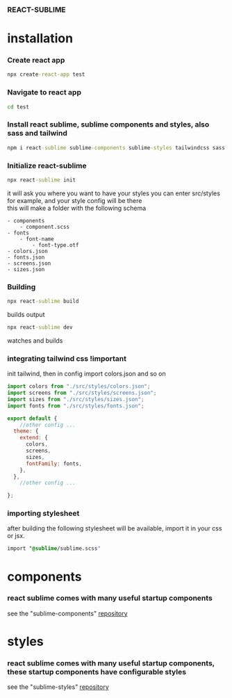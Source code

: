 ### REACT-SUBLIME

# installation

### Create react app

```cmd
npx create-react-app test
```

### Navigate to react app
```cmd
cd test
```

### Install react sublime, sublime components and styles, also sass and tailwind

```cmd
npm i react-sublime sublime-components sublime-styles tailwindcss sass sass-loader
```

### Initialize react-sublime
```cmd
npx react-sublime init
```
it will ask you where you want to have your styles
you can enter src/styles for example, and your style config will be there
<br>
this will make a folder with the following schema

```plain
- components
    - component.scss
- fonts
    - font-name
        - font-type.otf
- colors.json
- fonts.json
- screens.json
- sizes.json
```

### Building

```cmd
npx react-sublime build
```
builds output
```cmd
npx react-sublime dev
```
watches and builds

### integrating tailwind css !important

init tailwind, then in config import colors.json and so on

```js
import colors from "./src/styles/colors.json";
import screens from "./src/styles/screens.json";
import sizes from "./src/styles/sizes.json";
import fonts from "./src/styles/fonts.json";

export default {
    //other config ...
  theme: {
    extend: {
      colors,
      screens,
      sizes,
      fontFamily: fonts,
    },
  },
    //other config ...

};

```

### importing stylesheet

after building the following stylesheet will be available, import it in your css or jsx.

```css
import "@sublime/sublime.scss"
```

# components

### react sublime comes with many useful startup components

see the "sublime-components" [repository](https://github.com/Damian-Mostert/sublime-components)

# styles

### react sublime comes with many useful startup components, these startup components have configurable styles


see the "sublime-styles" [repository](https://github.com/Damian-Mostert/sublime-styles)
